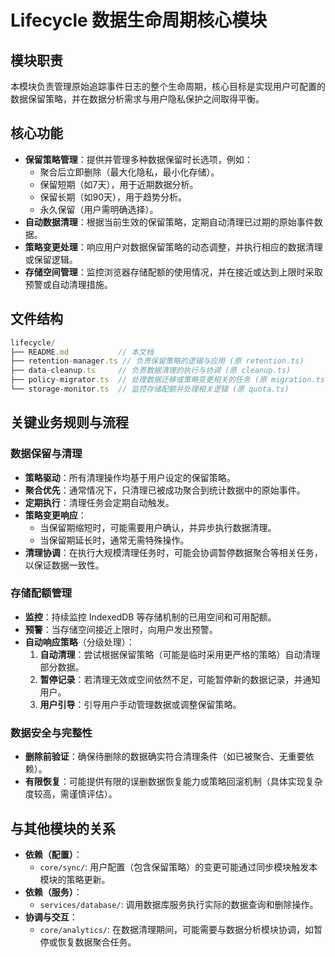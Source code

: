 # Lifecycle 数据生命周期核心模块

## 模块职责
本模块负责管理原始追踪事件日志的整个生命周期，核心目标是实现用户可配置的数据保留策略，并在数据分析需求与用户隐私保护之间取得平衡。

## 核心功能
-   **保留策略管理**：提供并管理多种数据保留时长选项，例如：
    *   聚合后立即删除（最大化隐私，最小化存储）。
    *   保留短期（如7天），用于近期数据分析。
    *   保留长期（如90天），用于趋势分析。
    *   永久保留（用户需明确选择）。
-   **自动数据清理**：根据当前生效的保留策略，定期自动清理已过期的原始事件数据。
-   **策略变更处理**：响应用户对数据保留策略的动态调整，并执行相应的数据清理或保留逻辑。
-   **存储空间管理**：监控浏览器存储配额的使用情况，并在接近或达到上限时采取预警或自动清理措施。

## 文件结构
```typescript
lifecycle/
├── README.md           // 本文档
├── retention-manager.ts // 负责保留策略的逻辑与应用 (原 retention.ts)
├── data-cleanup.ts     // 负责数据清理的执行与协调 (原 cleanup.ts)
├── policy-migrator.ts  // 处理数据迁移或策略变更相关的任务 (原 migration.ts)
└── storage-monitor.ts  // 监控存储配额并处理相关逻辑 (原 quota.ts)
```

## 关键业务规则与流程

### 数据保留与清理
-   **策略驱动**：所有清理操作均基于用户设定的保留策略。
-   **聚合优先**：通常情况下，只清理已被成功聚合到统计数据中的原始事件。
-   **定期执行**：清理任务会定期自动触发。
-   **策略变更响应**：
    *   当保留期缩短时，可能需要用户确认，并异步执行数据清理。
    *   当保留期延长时，通常无需特殊操作。
-   **清理协调**：在执行大规模清理任务时，可能会协调暂停数据聚合等相关任务，以保证数据一致性。

### 存储配额管理
-   **监控**：持续监控 IndexedDB 等存储机制的已用空间和可用配额。
-   **预警**：当存储空间接近上限时，向用户发出预警。
-   **自动响应策略**（分级处理）：
    1.  **自动清理**：尝试根据保留策略（可能是临时采用更严格的策略）自动清理部分数据。
    2.  **暂停记录**：若清理无效或空间依然不足，可能暂停新的数据记录，并通知用户。
    3.  **用户引导**：引导用户手动管理数据或调整保留策略。

### 数据安全与完整性
-   **删除前验证**：确保待删除的数据确实符合清理条件（如已被聚合、无重要依赖）。
-   **有限恢复**：可能提供有限的误删数据恢复能力或策略回滚机制（具体实现复杂度较高，需谨慎评估）。

## 与其他模块的关系
-   **依赖（配置）**：
    -   `core/sync/`: 用户配置（包含保留策略）的变更可能通过同步模块触发本模块的策略更新。
-   **依赖（服务）**：
    -   `services/database/`: 调用数据库服务执行实际的数据查询和删除操作。
-   **协调与交互**：
    -   `core/analytics/`: 在数据清理期间，可能需要与数据分析模块协调，如暂停或恢复数据聚合任务。
